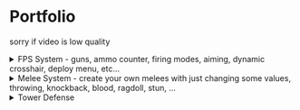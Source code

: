 # Portfolio
sorry if video is low quality

<details>
  <summary> FPS System - guns, ammo counter, firing modes, aiming, dynamic crosshair, deploy menu, etc...</summary>
  <br>
  [Link to another page](./thunger.png).
  [See youtube video](https://youtu.be/qwkyW7Lig4U).
</details>

<details>
  <summary>Melee System - create your own melees with just changing some values, throwing, knockback, blood, ragdoll, stun, ...</summary>
  <br>
  https://streamable.com/m5d2cu
</details>

<details>
  <summary>Tower Defense</summary>
  <br>
https://streamable.com/ebx0r9
</details>
